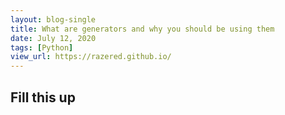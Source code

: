 ```yaml
---
layout: blog-single
title: What are generators and why you should be using them
date: July 12, 2020
tags: [Python]
view_url: https://razered.github.io/
---
```


## Fill this up